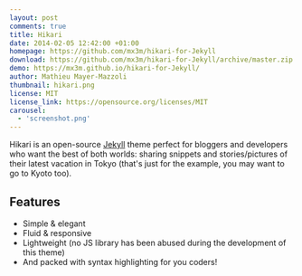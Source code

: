 ```yaml
---
layout: post
comments: true
title: Hikari
date: 2014-02-05 12:42:00 +01:00
homepage: https://github.com/mx3m/hikari-for-Jekyll
download: https://github.com/mx3m/hikari-for-Jekyll/archive/master.zip
demo: https://mx3m.github.io/hikari-for-Jekyll/
author: Mathieu Mayer-Mazzoli
thumbnail: hikari.png
license: MIT
license_link: https://opensource.org/licenses/MIT
carousel:
  - 'screenshot.png'
---
```


Hikari is an open-source [Jekyll](https://jekyllrb.com) theme perfect for bloggers and developers who want the best of both worlds: sharing snippets and stories/pictures of their latest vacation in Tokyo (that's just for the example, you may want to go to Kyoto too).

## Features

* Simple & elegant
* Fluid & responsive
* Lightweight (no JS library has been abused during the development of this theme)
* And packed with syntax highlighting for you coders!
